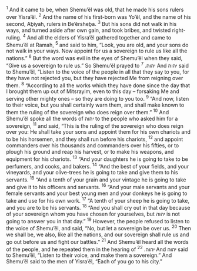 <sup>1</sup> And it came to be, when Shemu’ĕl was old, that he made his sons rulers over Yisra’ĕl.
<sup>2</sup> And the name of his first-born was Yo’ĕl, and the name of his second, Aḇiyah, rulers in Be’ĕrsheḇa.
<sup>3</sup> But his sons did not walk in his ways, and turned aside after own gain, and took bribes, and twisted right-ruling.
<sup>4</sup> And all the elders of Yisra’ĕl gathered together and came to Shemu’ĕl at Ramah,
<sup>5</sup> and said to him, “Look, you are old, and your sons do not walk in your ways. Now appoint for us a sovereign to rule us like all the nations.”
<sup>6</sup> But the word was evil in the eyes of Shemu’ĕl when they said, “Give us a sovereign to rule us.” So Shemu’ĕl prayed to יהוה.
<sup>7</sup> And יהוה said to Shemu’ĕl, “Listen to the voice of the people in all that they say to you, for they have not rejected you, but they have rejected Me from reigning over them.
<sup>8</sup> “According to all the works which they have done since the day that I brought them up out of Mitsrayim, even to this day – forsaking Me and serving other mighty ones – so they are doing to you too.
<sup>9</sup> “And now, listen to their voice, but you shall certainly warn them, and shall make known to them the ruling of the sovereign who does reign over them.”
<sup>10</sup> And Shemu’ĕl spoke all the words of יהוה to the people who asked him for a sovereign,
<sup>11</sup> and said, “This is the ruling of the sovereign who does reign over you: He shall take your sons and appoint them for his own chariots and to be his horsemen, and they shall run before his chariots,
<sup>12</sup> and appoint commanders over his thousands and commanders over his fifties, or to plough his ground and reap his harvest, or to make his weapons, and equipment for his chariots.
<sup>13</sup> “And your daughters he is going to take to be perfumers, and cooks, and bakers.
<sup>14</sup> “And the best of your fields, and your vineyards, and your olive-trees he is going to take and give them to his servants.
<sup>15</sup> “And a tenth of your grain and your vintage he is going to take and give it to his officers and servants.
<sup>16</sup> “And your male servants and your female servants and your best young men and your donkeys he is going to take and use for his own work.
<sup>17</sup> “A tenth of your sheep he is going to take, and you are to be his servants.
<sup>18</sup> “And you shall cry out in that day because of your sovereign whom you have chosen for yourselves, but יהוה is not going to answer you in that day.”
<sup>19</sup> However, the people refused to listen to the voice of Shemu’ĕl, and said, “No, but let a sovereign be over us.
<sup>20</sup> Then we shall be, we also, like all the nations, and our sovereign shall rule us and go out before us and fight our battles.”
<sup>21</sup> And Shemu’ĕl heard all the words of the people, and he repeated them in the hearing of יהוה.
<sup>22</sup> And יהוה said to Shemu’ĕl, “Listen to their voice, and make them a sovereign.” And Shemu’ĕl said to the men of Yisra’ĕl, “Each of you go to his city.”
